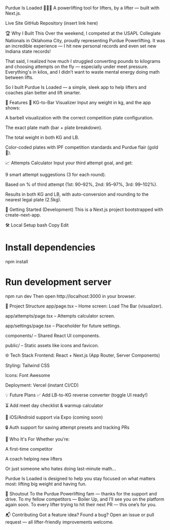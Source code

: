 Purdue Is Loaded 🏋️‍♂️🚂
A powerlifting tool for lifters, by a lifter — built with Next.js.

Live Site
GitHub Repository (insert link here)

🏆 Why I Built This
Over the weekend, I competed at the USAPL Collegiate Nationals in Oklahoma City, proudly representing Purdue Powerlifting. It was an incredible experience — I hit new personal records and even set new Indiana state records!

That said, I realized how much I struggled converting pounds to kilograms and choosing attempts on the fly — especially under meet pressure. Everything's in kilos, and I didn’t want to waste mental energy doing math between lifts.

So I built Purdue Is Loaded — a simple, sleek app to help lifters and coaches plan better and lift smarter.

🎯 Features
🔩 KG-to-Bar Visualizer
Input any weight in kg, and the app shows:

A barbell visualization with the correct competition plate configuration.

The exact plate math (bar + plate breakdown).

The total weight in both KG and LB.

Color-coded plates with IPF competition standards and Purdue flair (gold 💛).

📈 Attempts Calculator
Input your third attempt goal, and get:

9 smart attempt suggestions (3 for each round).

Based on % of third attempt (1st: 90–92%, 2nd: 95–97%, 3rd: 99–102%).

Results in both KG and LB, with auto-conversion and rounding to the nearest legal plate (2.5kg).

🚀 Getting Started (Development)
This is a Next.js project bootstrapped with create-next-app.

🛠️ Local Setup
bash
Copy
Edit
# Install dependencies
npm install

# Run development server
npm run dev
Then open http://localhost:3000 in your browser.

🧠 Project Structure
app/page.tsx – Home screen: Load The Bar (visualizer).

app/attempts/page.tsx – Attempts calculator screen.

app/settings/page.tsx – Placeholder for future settings.

components/ – Shared React UI components.

public/ – Static assets like icons and favicon.

🌐 Tech Stack
Frontend: React + Next.js (App Router, Server Components)

Styling: Tailwind CSS

Icons: Font Awesome

Deployment: Vercel (instant CI/CD)

💡 Future Plans
✅ Add LB-to-KG reverse converter (toggle UI ready!)

⏳ Add meet day checklist & warmup calculator

📲 iOS/Android support via Expo (coming soon)

🔒 Auth support for saving attempt presets and tracking PRs

👋 Who It's For
Whether you’re:

A first-time competitor

A coach helping new lifters

Or just someone who hates doing last-minute math...

Purdue Is Loaded is designed to help you stay focused on what matters most: lifting big weight and having fun.

🙌 Shoutout
To the Purdue Powerlifting fam — thanks for the support and drive.
To my fellow competitors — Boiler Up, and I’ll see you on the platform again soon.
To every lifter trying to hit their next PR — this one’s for you.

📬 Contributing
Got a feature idea? Found a bug? Open an issue or pull request — all lifter-friendly improvements welcome.
